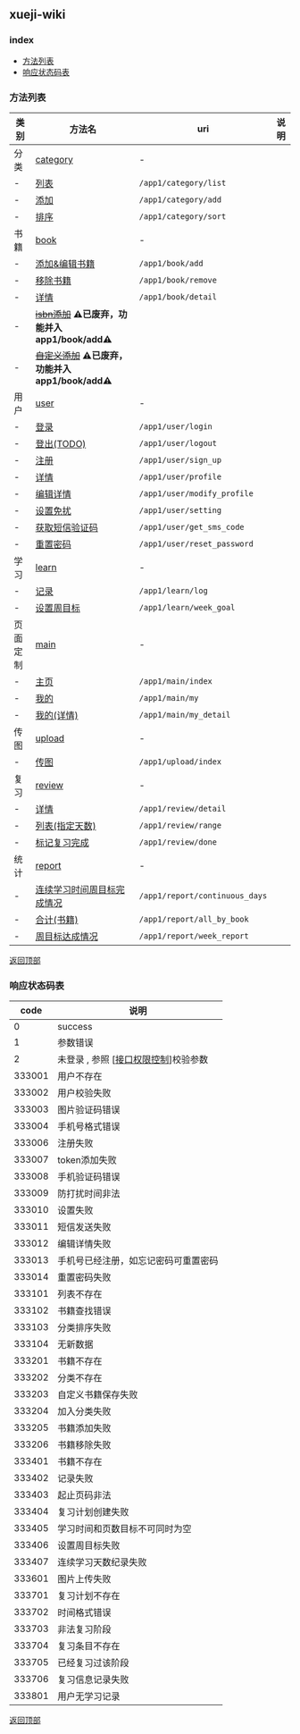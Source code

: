 ## xueji-wiki

### index
+ [方法列表](#方法列表)
+ [响应状态码表](#响应状态码表)

### 方法列表

| 类别 |                               方法名                               |                uri                 | 说明 |
| ---- | ------------------------------------------------------------------ | ---------------------------------- | ---- |
| 分类 | [category](category.md)                                            | \-                                 |      |
| \-   | [列表](category.md#列表)                                           | ```/app1/category/list```          |      |
| \-   | [添加](category.md#添加)                                           | ```/app1/category/add```           |      |
| \-   | [排序](category.md#排序)                                           | ```/app1/category/sort```          |      |
| 书籍 | [book](book.md)                                                    | \-                                 |      |
| \-   | [添加&编辑书籍](book.md#添加编辑)                                    | ```/app1/book/add```               |       |
| \-   | [移除书籍](book.md#移除)                                          | ```/app1/book/remove```               |       |
| \-   | [详情](book.md#详情)                                               | ```/app1/book/detail```            |      |
| \-   | ~~[isbn添加](#)~~ **⚠️已废弃，功能并入 app1/book/add⚠️**            |                                    |      |
| \-   | ~~[自定义添加](#)~~ **⚠️️已废弃，功能并入 app1/book/add⚠️**          |                                    |      |
| 用户 | [user](user.md)                                                    | \-                                 |      |
| \-   | [登录](user.md#登录)                                               | ```/app1/user/login```             |      |
| \-   | [登出(TODO)](user.md#todo登出)                                     | ```/app1/user/logout```            |      |
| \-   | [注册](user.md#注册)                                               | ```/app1/user/sign_up```          |      |
| \-   | [详情](user.md#详情)                                               | ```/app1/user/profile```           |      |
| \-   | [编辑详情](user.md#编辑详情)                                          | ```/app1/user/modify_profile``` |    |
| \-   | [设置免扰](user.md#设置)                                               | ```/app1/user/setting```           |   |
| \-   | [获取短信验证码](user.md#获取短信验证码)                              | ```/app1/user/get_sms_code```      |    |
| \-   | [重置密码](user.md#重置密码)                                       | ```/app1/user/reset_password```      |    |
| 学习 | [learn](learn.md)                                                  | \-                                 |      |
| \-   | [记录](learn.md#记录)                                              | ```/app1/learn/log```              |      |
| \-   | [设置周目标](learn.md#设置周目标)                                  | ```/app1/learn/week_goal```        |      |
| 页面定制 | [main](main.md)                                                    | \-                          |      |
| \-   | [主页](main.md#主页)                                               | ```/app1/main/index```             |      |
| \-   | [我的](main.md#我的)                                               | ```/app1/main/my```             |      |
| \-   | [我的(详情)](main.md#我的详情)                                       | ```/app1/main/my_detail```             |  |
| 传图 | [upload](upload.md)                                                | \-                                 |      |
| \-   | [传图](upload.md#传图)                                             | ```/app1/upload/index```           |      |
| 复习 | [review](review.md)                                                | \-                                 |      |
| \-   | [详情](review.md#详情)                                             | ```/app1/review/detail```          |      |
| \-   | [列表(指定天数)](review.md#列表指定天数)                           | ```/app1/review/range```           |      |
| \-   | [标记复习完成](review.md#标记复习完成)                             | ```/app1/review/done```            |      |
| 统计 | [report](report.md)                                                | \-                                 |      |
| \-   | [连续学习时间周目标完成情况](report.md#连续学习时间周目标完成情况) | ```/app1/report/continuous_days``` |      |
| \-   | [合计(书籍)](report.md#合计书籍)                                   | ```/app1/report/all_by_book```     |      |
| \-   | [周目标达成情况](report.md#周目标达成情况)                         | ```/app1/report/week_report```     |      |

[返回顶部](#index)

### 响应状态码表

|  code  |                             说明                             |
| ------ | ------------------------------------------------------------ |
|      0 | success                                                      |
|      1 | 参数错误                                                     |
|      2 | 未登录 , 参照 [[接口权限控制](user.md#接口权限控制)]校验参数 |
| 333001 | 用户不存在                                                   |
| 333002 | 用户校验失败                                                 |
| 333003 | 图片验证码错误                                               |
| 333004 | 手机号格式错误                                               |
| 333006 | 注册失败                                                     |
| 333007 | token添加失败                                                |
| 333008 | 手机验证码错误                                               |
| 333009 | 防打扰时间非法                                               |
| 333010 | 设置失败                                                     |
| 333011 | 短信发送失败                                                 |
| 333012 | 编辑详情失败                                                 |
| 333013 | 手机号已经注册，如忘记密码可重置密码                         |
| 333014 | 重置密码失败                                                 |
| 333101 | 列表不存在                                                   |
| 333102 | 书籍查找错误                                                 |
| 333103 | 分类排序失败                                                 |
| 333104 | 无新数据                                                     |
| 333201 | 书籍不存在                                                   |
| 333202 | 分类不存在                                                   |
| 333203 | 自定义书籍保存失败                                           |
| 333204 | 加入分类失败                                                 |
| 333205 | 书籍添加失败                                                 |
| 333206 | 书籍移除失败                                                 |
| 333401 | 书籍不存在                                                   |
| 333402 | 记录失败                                                     |
| 333403 | 起止页码非法                                                 |
| 333404 | 复习计划创建失败                                             |
| 333405 | 学习时间和页数目标不可同时为空                               |
| 333406 | 设置周目标失败                                               |
| 333407 | 连续学习天数纪录失败                                         |
| 333601 | 图片上传失败                                                 |
| 333701 | 复习计划不存在                                               |
| 333702 | 时间格式错误                                                 |
| 333703 | 非法复习阶段                                                 |
| 333704 | 复习条目不存在                                               |
| 333705 | 已经复习过该阶段                                             |
| 333706 | 复习信息记录失败                                             |
| 333801 | 用户无学习记录                                               |

[返回顶部](#index)